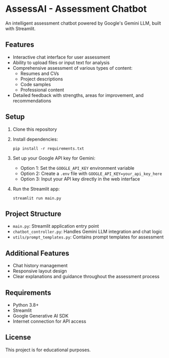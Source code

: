# AssessAI - Assessment Chatbot

An intelligent assessment chatbot powered by Google's Gemini LLM, built with Streamlit.

## Features

- Interactive chat interface for user assessment
- Ability to upload files or input text for analysis
- Comprehensive assessment of various types of content:
  - Resumes and CVs
  - Project descriptions
  - Code samples
  - Professional content
- Detailed feedback with strengths, areas for improvement, and recommendations

## Setup

1. Clone this repository
2. Install dependencies:
   ```
   pip install -r requirements.txt
   ```
3. Set up your Google API key for Gemini:
   - Option 1: Set the `GOOGLE_API_KEY` environment variable
   - Option 2: Create a `.env` file with `GOOGLE_API_KEY=your_api_key_here`
   - Option 3: Input your API key directly in the web interface

4. Run the Streamlit app:
   ```
   streamlit run main.py
   ```

## Project Structure

- `main.py`: Streamlit application entry point
- `chatbot_controller.py`: Handles Gemini LLM integration and chat logic
- `utils/prompt_templates.py`: Contains prompt templates for assessment

## Additional Features

- Chat history management
- Responsive layout design
- Clear explanations and guidance throughout the assessment process

## Requirements

- Python 3.8+
- Streamlit
- Google Generative AI SDK
- Internet connection for API access

## License

This project is for educational purposes.